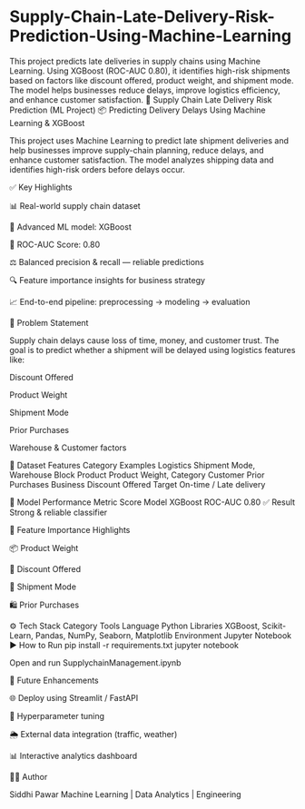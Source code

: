 # Supply-Chain-Late-Delivery-Risk-Prediction-Using-Machine-Learning
This project predicts late deliveries in supply chains using Machine Learning. Using XGBoost (ROC-AUC 0.80), it identifies high-risk shipments based on factors like discount offered, product weight, and shipment mode. The model helps businesses reduce delays, improve logistics efficiency, and enhance customer satisfaction.
🚚 Supply Chain Late Delivery Risk Prediction (ML Project)
📦 Predicting Delivery Delays Using Machine Learning & XGBoost

This project uses Machine Learning to predict late shipment deliveries and help businesses improve supply-chain planning, reduce delays, and enhance customer satisfaction.
The model analyzes shipping data and identifies high-risk orders before delays occur.

✅ Key Highlights

📊 Real-world supply chain dataset

🤖 Advanced ML model: XGBoost

🎯 ROC-AUC Score: 0.80

⚖️ Balanced precision & recall — reliable predictions

🔍 Feature importance insights for business strategy

📈 End-to-end pipeline: preprocessing → modeling → evaluation

🧠 Problem Statement

Supply chain delays cause loss of time, money, and customer trust.
The goal is to predict whether a shipment will be delayed using logistics features like:

Discount Offered

Product Weight

Shipment Mode

Prior Purchases

Warehouse & Customer factors

📂 Dataset Features
Category	Examples
Logistics	Shipment Mode, Warehouse Block
Product	Product Weight, Category
Customer	Prior Purchases
Business	Discount Offered
Target	On-time / Late delivery

🧪 Model Performance
Metric	Score
Model	XGBoost
ROC-AUC	0.80 ✅
Result	Strong & reliable classifier

📌 Feature Importance Highlights

📦 Product Weight

💸 Discount Offered

🚚 Shipment Mode

🛍️ Prior Purchases

⚙️ Tech Stack
Category	Tools
Language	Python
Libraries	XGBoost, Scikit-Learn, Pandas, NumPy, Seaborn, Matplotlib
Environment	Jupyter Notebook
▶️ How to Run
pip install -r requirements.txt
jupyter notebook


Open and run SupplychainManagement.ipynb

🚀 Future Enhancements

🌐 Deploy using Streamlit / FastAPI

🔧 Hyperparameter tuning

🌦️ External data integration (traffic, weather)

📊 Interactive analytics dashboard

👩‍💻 Author

Siddhi Pawar
Machine Learning | Data Analytics | Engineering
